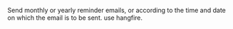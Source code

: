 Send monthly or yearly reminder emails, or according to the time and date on which the email is to be sent.
use hangfire.
